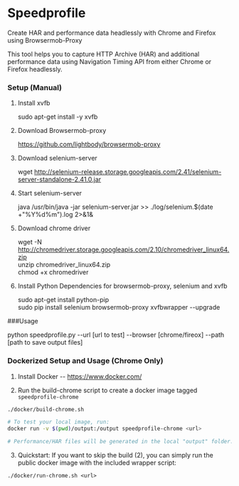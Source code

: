 # Speedprofile
Create HAR and performance data headlessly with Chrome and Firefox using Browsermob-Proxy

This tool helps you to capture HTTP Archive (HAR) and additional performance data using Navigation Timing API from either Chrome or Firefox headlessly.

### Setup (Manual)

1. Install xvfb

   sudo apt-get install -y xvfb
   
2. Download Browsermob-proxy

   https://github.com/lightbody/browsermob-proxy

3. Download selenium-server

   wget http://selenium-release.storage.googleapis.com/2.41/selenium-server-standalone-2.41.0.jar
 
4. Start selenium-server

   java /usr/bin/java -jar selenium-server.jar >> ./log/selenium.$(date +"%Y%d%m").log 2>&1&
 
5. Download chrome driver
   
   wget -N http://chromedriver.storage.googleapis.com/2.10/chromedriver_linux64.zip  
   unzip chromedriver_linux64.zip  
   chmod +x chromedriver

6. Install Python Dependencies for browsermob-proxy, selenium and xvfb

   sudo apt-get install python-pip  
   sudo pip install selenium browsermob-proxy xvfbwrapper --upgrade  

###Usage

python speedprofile.py --url [url to test] --browser [chrome/fireox] --path [path to save output files]


### Dockerized Setup and Usage (Chrome Only)

1. Install Docker -- https://www.docker.com/

2. Run the build-chrome script to create a docker image tagged `speedprofile-chrome`

```sh
./docker/build-chrome.sh

# To test your local image, run:
docker run -v $(pwd)/output:/output speedprofile-chrome <url>

# Performance/HAR files will be generated in the local "output" folder.
```

3. Quickstart: If you want to skip the build (2), you can simply run the public docker image with the included wrapper script:

```
./docker/run-chrome.sh <url>
```
